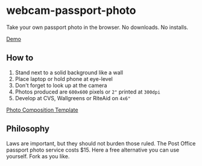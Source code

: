 # webcam-passport-photo

Take your own passport photo in the browser. No downloads. No installs.

[Demo](https://webcam-passport-photo.onrender.com)

## How to

1. Stand next to a solid background like a wall
2. Place laptop or hold phone at eye-level
3. Don't forget to look up at the camera
4. Photos produced are `600x600` pixels or `2"` printed at `300dpi`
5. Develop at CVS, Wallgreens or RiteAid on `4x6"`

[Photo Composition Template](https://travel.state.gov/content/travel/en/us-visas/visa-information-resources/photos/photo-composition-template.html)

## Philosophy

Laws are important, but they should not burden those ruled. The Post Office passport photo service costs $15. Here a free alternative you can use yourself. Fork as you like.